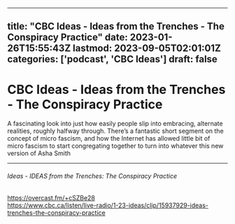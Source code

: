 
---
title: "CBC Ideas - Ideas from the Trenches - The Conspiracy Practice"
date: 2023-01-26T15:55:43Z
lastmod: 2023-09-05T02:01:01Z
categories: ['podcast', 'CBC Ideas']
draft: false
---


# CBC Ideas - Ideas from the Trenches - The Conspiracy Practice

A fascinating look into just how easily people slip into embracing, alternate realities, roughly halfway through. There’s a fantastic short segment on the concept of micro fascism, and how the Internet has allowed little bit of micro fascism to start congregating together to turn into whatever this new version of Asha Smith

- - -
###### Ideas - IDEAS from the Trenches: The Conspiracy Practice

https://overcast.fm/+cSZBe28  
https://www.cbc.ca/listen/live-radio/1-23-ideas/clip/15937929-ideas-trenches-the-conspiracy-practice

<!-- #public #podcast #CBC Ideas# -->

<!-- {BearID:6629C5B8-B8FE-4B0E-8B5C-6FB56FBA5289-2018-0000032EA698B0DA} -->

